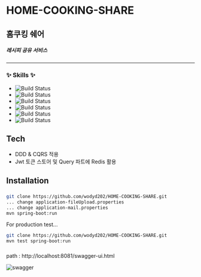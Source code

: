 # HOME-COOKING-SHARE
## 홈쿠킹 쉐어
##### 레시피 공유 서비스
###
---

### ✨ Skills ✨
- ![Build Status](https://img.shields.io/static/v1?label=&message=Spring%20Boot&color=green)
- ![Build Status](https://img.shields.io/static/v1?label=&message=JWT&color=inactive)
- ![Build Status](https://img.shields.io/static/v1?label=&message=MariaDB&color=yellowgreen)
- ![Build Status](https://img.shields.io/static/v1?label=&message=JPA,%20QueryDsl&color=orange)
- ![Build Status](https://img.shields.io/static/v1?label=&message=Redis&color=red)
- ![Build Status](https://img.shields.io/static/v1?label=&message=Junit5,%20Mockito&color=blue)

###
###

## Tech
- DDD & CQRS 적용
- Jwt 토큰 스토어 및 Query 파트에 Redis 활용

###
###
## Installation
###


```sh
git clone https://github.com/wodyd202/HOME-COOKING-SHARE.git
... change application-fileUpload.properties
... change application-mail.properties
mvn spring-boot:run
```

For production test...

```sh
git clone https://github.com/wodyd202/HOME-COOKING-SHARE.git
mvn test spring-boot:run
```

###
###
###
path : http://localhost:8081/swagger-ui.html

![swagger](https://user-images.githubusercontent.com/77535935/124464982-cf405280-ddcf-11eb-9d30-ba3c2326ddb0.JPG)
